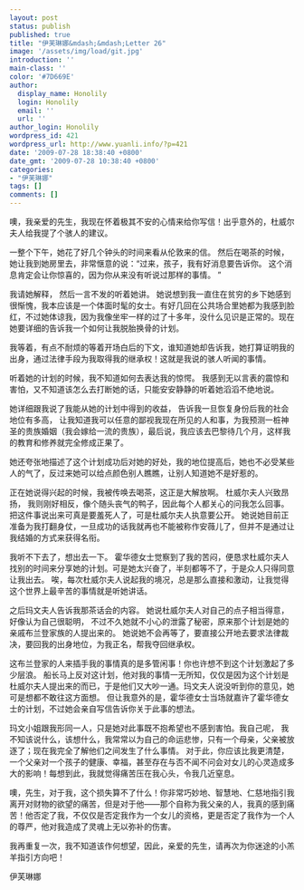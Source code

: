 ```yaml
---
layout: post
status: publish
published: true
title: "伊芙琳娜&mdash;&mdash;Letter 26"
image: '/assets/img/load/git.jpg'
introduction: ''
main-class: ''
color: '#7D669E'
author:
  display_name: Honolily
  login: Honolily
  email: ''
  url: ''
author_login: Honolily
wordpress_id: 421
wordpress_url: http://www.yuanli.info/?p=421
date: '2009-07-28 18:38:40 +0800'
date_gmt: '2009-07-28 10:38:40 +0800'
categories:
- "伊芙琳娜"
tags: []
comments: []
---
```

<p>噢，我亲爱的先生，我现在怀着极其不安的心情来给你写信！出乎意外的，杜威尔夫人给我提了个骇人的建议。</p>
<p>一整个下午，她花了好几个钟头的时间来看从伦敦来的信。 然后在喝茶的时候，她让我到她房里去，非常惬意的说：&ldquo;过来，孩子，我有好消息要告诉你。 这个消息肯定会让你惊喜的，因为你从来没有听说过那样的事情。 &rdquo;</p>
<p>我请她解释， 然后一言不发的听着她讲。 她说想到我一直住在贫穷的乡下她感到很惭愧，我本应该是一个体面时髦的女士。有好几回在公共场合里她都为我感到脸红，不过她体谅我，因为我像坐牢一样的过了十多年，没什么见识是正常的。现在她要详细的告诉我一个如何让我脱胎换骨的计划。</p>
<p>我等着，有点不耐烦的等着开场白后的下文，谁知道她却告诉我，她打算证明我的出身，通过法律手段为我取得我的继承权！这就是我说的骇人听闻的事情。</p>
<p>听着她的计划的时候，我不知道如何去表达我的惊愕。 我感到无以言表的震惊和害怕，又不知道该怎么去打断她的话，只能安安静静的听着她滔滔不绝地说。</p>
<p>她详细跟我说了我能从她的计划中得到的收益， 告诉我一旦恢复身份后我的社会地位有多高， 让我知道我可以任意的鄙视我现在所见的人和事，为我预测一桩神圣的贵族婚姻（我会嫁给一流的贵族），最后说，我应该去巴黎待几个月，这样我的教育和修养就完全修成正果了。</p>
<p>她还夸张地描述了这个计划成功后对她的好处，我的地位提高后，她也不必受某些人的气了，反过来她可以给点颜色别人瞧瞧，让别人知道她不是好惹的。</p>
<p>正在她说得兴起的时候，我被传唤去喝茶，这正是大解放啊。 杜威尔夫人兴致昂扬， 我则刚好相反，像个随头丧气的鸭子，因此每个人都关心的问我怎么回事。把这件事说出来可真是要羞死人了，可是杜威尔夫人执意要公开。 她说她目前正准备为我打翻身仗，一旦成功的话我就再也不能被称作安薇儿了，但并不是通过让我结婚的方式来获得名衔。</p>
<p>我听不下去了，想出去一下。 霍华德女士觉察到了我的苦闷，便恳求杜威尔夫人找别的时间来分享她的计划。可是她太兴奋了，半刻都等不了，于是众人只得同意让我出去。 唉，每次杜威尔夫人说起我的境况，总是那么直接和激动，让我觉得这个世界上最辛苦的事情就是听她讲话。</p>
<p>之后玛文夫人告诉我那茶话会的内容。 她说杜威尔夫人对自己的点子相当得意，好像认为自己很聪明， 不过不久她就不小心的泄露了秘密，原来那个计划是她的亲戚布兰登家族的人提出来的。 她说她不会再等了，要直接公开地去要求法律裁决，要回我的出身地位，为我正名，帮我夺回继承权。</p>
<p>这布兰登家的人来插手我的事情真的是多管闲事！你也许想不到这个计划激起了多少层浪。 船长马上反对这计划，他对我的事情一无所知，仅仅是因为这个计划是杜威尔夫人提出来的而已，于是他们又大吵一通。玛文夫人说没听到你的意见，她可是想都不敢往这方面想。 但让我意外的是，霍华德女士当场就嘉许了霍华德女士的计划，不过她会亲自写信告诉你关于此事的想法。</p>
<p>玛文小姐跟我形同一人，只是她对此事既不抱希望也不感到害怕。我自己呢， 我不知该说什么，该想什么，我常常以为自己的命运悲惨，只有一个母亲，父亲被放逐了；现在我完全了解他们之间发生了什么事情。 对于此，你应该比我更清楚，一个父亲对一个孩子的健康、幸福，甚至存在与否不闻不问会对女儿的心灵造成多大的影响！每想到此，我就觉得痛苦压在我心头，令我几近窒息。</p>
<p>噢，先生，对于我，这个损失算不了什么！你非常巧妙地、智慧地、仁慈地指引我离开对财物的欲望的痛苦，但是对于他&mdash;&mdash;那个自称为我父亲的人，我真的感到痛苦！他否定了我，不仅仅是否定我作为一个女儿的资格，更是否定了我作为一个人的尊严，他对我造成了灵魂上无以弥补的伤害。</p>
<p>我再重复一次，我不知道该作何想望，因此，亲爱的先生，请再次为你迷途的小羔羊指引方向吧！</p>
<p>伊芙琳娜</p>
